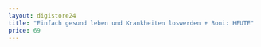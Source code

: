 ```yaml
---
layout: digistore24
title: "Einfach gesund leben und Krankheiten loswerden + Boni: HEUTE"
price: 69
---
```

